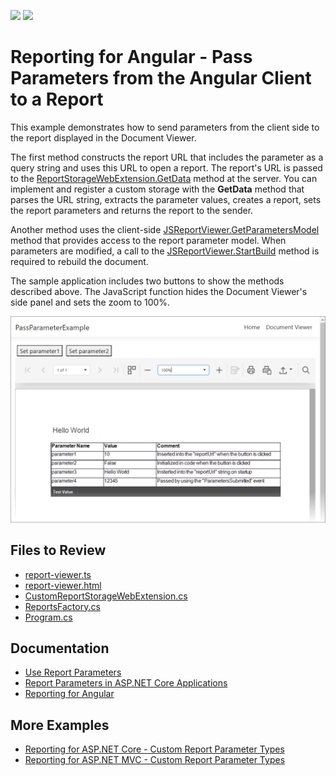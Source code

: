 <!-- default badges list -->
[![](https://img.shields.io/badge/Open_in_DevExpress_Support_Center-FF7200?style=flat-square&logo=DevExpress&logoColor=white)](https://supportcenter.devexpress.com/ticket/details/T919182)
[![](https://img.shields.io/badge/📖_How_to_use_DevExpress_Examples-e9f6fc?style=flat-square)](https://docs.devexpress.com/GeneralInformation/403183)
<!-- default badges end -->
# Reporting for Angular - Pass Parameters from the Angular Client to a Report

This example demonstrates how to send parameters from the client side to the report displayed in the Document Viewer.

The first method constructs the report URL that includes the parameter as a query string and uses this URL to open a report. The report's URL is passed to the [ReportStorageWebExtension.GetData](https://docs.devexpress.com/XtraReports/DevExpress.XtraReports.Web.Extensions.ReportStorageWebExtension.GetData(System.String)) method at the server. You can implement and register a custom storage with the **GetData** method that parses the URL string, extracts the parameter values, creates a report, sets the report parameters and returns the report to the sender.

Another method uses the client-side [JSReportViewer.GetParametersModel](https://docs.devexpress.com/XtraReports/js-DevExpress.Reporting.Viewer.JSReportViewer.GetParametersModel) method that provides access to the report parameter model. When parameters are modified, a call to the [JSReportViewer.StartBuild](https://docs.devexpress.com/XtraReports/js-DevExpress.Reporting.Viewer.JSReportViewer.StartBuild) method is required to rebuild the document.

The sample application includes two buttons to show the methods described above. The JavaScript function hides the Document Viewer's side panel and sets the zoom to 100%. 

![Pass Parameters from the Angular Client to a Report](Images/screenshot.png)

## Files to Review

- [report-viewer.ts](PassParameterExample/ClientApp/src/app/reportviewer/report-viewer.ts)
- [report-viewer.html](PassParameterExample/ClientApp/src/app/reportviewer/report-viewer.html)
- [CustomReportStorageWebExtension.cs](PassParameterExample/Services/CustomReportStorageWebExtension.cs)
- [ReportsFactory.cs](PassParameterExample/PredefinedReports/ReportsFactory.cs)
- [Program.cs](PassParameterExample/Program.cs)

## Documentation

- [Use Report Parameters](https://docs.devexpress.com/XtraReports/4812/detailed-guide-to-devexpress-reporting/use-report-parameters)
- [Report Parameters in ASP.NET Core Applications](https://docs.devexpress.com/XtraReports/403203/web-reporting/asp-net-core-reporting/report-parameters-in-asp-net-core-applications)
- [Reporting for Angular](https://docs.devexpress.com/XtraReports/401914/web-reporting/javascript-reporting/angular)


## More Examples

- [Reporting for ASP.NET Core - Custom Report Parameter Types](https://github.com/DevExpress-Examples/Reporting-Custom-Parameter-Editor-AspNet-Core)
- [Reporting for ASP.NET MVC - Custom Report Parameter Types](https://github.com/DevExpress-Examples/Reporting-Custom-Parameter-Editor-Mvc)
